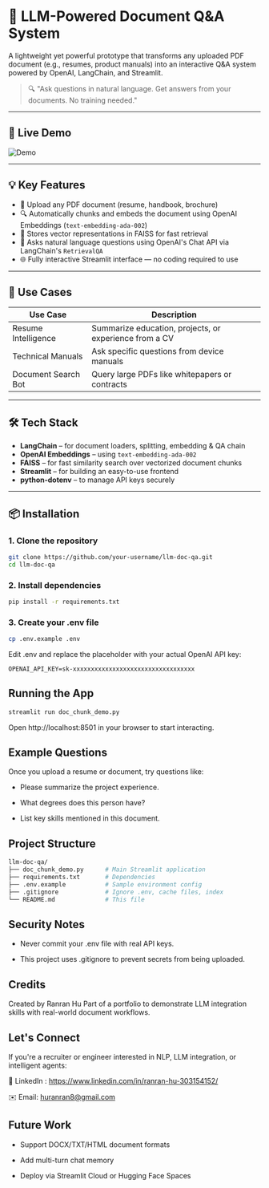 # 📄 LLM-Powered Document Q&A System

A lightweight yet powerful prototype that transforms any uploaded PDF document (e.g., resumes, product manuals) into an interactive Q&A system powered by OpenAI, LangChain, and Streamlit.

> 🔍 "Ask questions in natural language. Get answers from your documents. No training needed."

---

## 🚀 Live Demo

<!-- Add GIF or screenshot if available -->
![Demo](demo.gif)

---

## 💡 Key Features

- 📎 Upload any PDF document (resume, handbook, brochure)
- 🔍 Automatically chunks and embeds the document using OpenAI Embeddings (`text-embedding-ada-002`)
- 💾 Stores vector representations in FAISS for fast retrieval
- 💬 Asks natural language questions using OpenAI's Chat API via LangChain's `RetrievalQA`
- 🌐 Fully interactive Streamlit interface — no coding required to use

---

## 🧠 Use Cases

| Use Case             | Description                                             |
|----------------------|---------------------------------------------------------|
| Resume Intelligence  | Summarize education, projects, or experience from a CV  |
| Technical Manuals     | Ask specific questions from device manuals              |
| Document Search Bot   | Query large PDFs like whitepapers or contracts          |

---

## 🛠️ Tech Stack

- **LangChain** – for document loaders, splitting, embedding & QA chain
- **OpenAI Embeddings** – using `text-embedding-ada-002`
- **FAISS** – for fast similarity search over vectorized document chunks
- **Streamlit** – for building an easy-to-use frontend
- **python-dotenv** – to manage API keys securely

---

## 📦 Installation

### 1. Clone the repository

```bash
git clone https://github.com/your-username/llm-doc-qa.git
cd llm-doc-qa
```

### 2. Install dependencies

```bash
pip install -r requirements.txt
```

### 3. Create your .env file

```bash
cp .env.example .env
```

Edit .env and replace the placeholder with your actual OpenAI API key:
```env
OPENAI_API_KEY=sk-xxxxxxxxxxxxxxxxxxxxxxxxxxxxxxxxxx
```

## Running the App

```bash
streamlit run doc_chunk_demo.py
```
Open http://localhost:8501 in your browser to start interacting.

##  Example Questions

Once you upload a resume or document, try questions like:

- Please summarize the project experience.

- What degrees does this person have?

- List key skills mentioned in this document.

## Project Structure
```bash
llm-doc-qa/
├── doc_chunk_demo.py      # Main Streamlit application
├── requirements.txt       # Dependencies
├── .env.example           # Sample environment config
├── .gitignore             # Ignore .env, cache files, index
└── README.md              # This file

```

## Security Notes

- Never commit your .env file with real API keys.

- This project uses .gitignore to prevent secrets from being uploaded.


## Credits

Created by Ranran Hu
Part of a portfolio to demonstrate LLM integration skills with real-world document workflows.


## Let's Connect

If you're a recruiter or engineer interested in NLP, LLM integration, or intelligent agents:

🔗 LinkedIn : https://www.linkedin.com/in/ranran-hu-303154152/

✉️ Email: huranran8@gmail.com


##  Future Work

-  Support DOCX/TXT/HTML document formats

- Add multi-turn chat memory

- Deploy via Streamlit Cloud or Hugging Face Spaces

